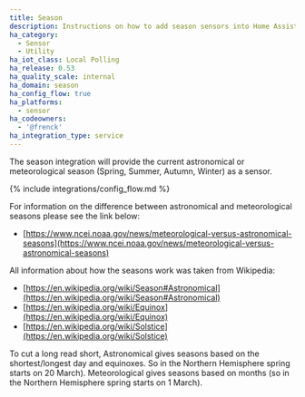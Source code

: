 ```yaml
---
title: Season
description: Instructions on how to add season sensors into Home Assistant.
ha_category:
  - Sensor
  - Utility
ha_iot_class: Local Polling
ha_release: 0.53
ha_quality_scale: internal
ha_domain: season
ha_config_flow: true
ha_platforms:
  - sensor
ha_codeowners:
  - '@frenck'
ha_integration_type: service
---
```


The season integration will provide the current astronomical or meteorological season (Spring, Summer, Autumn, Winter)
as a sensor.

{% include integrations/config_flow.md %}

For information on the difference between astronomical and meteorological seasons please see the link below:

- [https://www.ncei.noaa.gov/news/meteorological-versus-astronomical-seasons](https://www.ncei.noaa.gov/news/meteorological-versus-astronomical-seasons)

All information about how the seasons work was taken from Wikipedia:

- [https://en.wikipedia.org/wiki/Season#Astronomical](https://en.wikipedia.org/wiki/Season#Astronomical)
- [https://en.wikipedia.org/wiki/Equinox](https://en.wikipedia.org/wiki/Equinox)
- [https://en.wikipedia.org/wiki/Solstice](https://en.wikipedia.org/wiki/Solstice)

To cut a long read short, Astronomical gives seasons based on the shortest/longest day and equinoxes. So in the Northern Hemisphere spring starts on 20 March). Meteorological gives seasons based on months (so in the Northern Hemisphere spring starts on 1 March).
